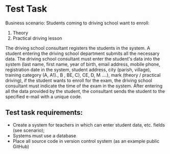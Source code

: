 # Test Task

Business scenario: Students coming to driving school want to enroll:

1. Theory
2. Practical driving lesson

The driving school consultant registers the students in the system. A student entering the driving school department submits all the necessary data. The driving school consultant must enter the student's data into the system (last name, first name, year of birth, email address, mobile phone, registration date in the system, student address, city (parish, village), training category (A, A1)., B , BE, C), CE, D, M ....), mark (theory / practical driving), if the student wants to enroll for the exam, the driving school consultant must indicate the time of the exam in the system. After entering all the data provided by the student, the consultant sends the student to the specified e-mail with a unique code.

## Test task requirements:

- Create a system for teachers in which can enter student data, etc. fields (see scenario);
- Systems must use a database
- Place all source code in version control system (as an example public GitHub)
